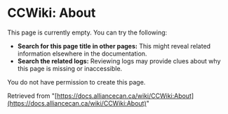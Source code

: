 # CCWiki: About

This page is currently empty.  You can try the following:

* **Search for this page title in other pages:** This might reveal related information elsewhere in the documentation.
* **Search the related logs:**  Reviewing logs may provide clues about why this page is missing or inaccessible.

You do not have permission to create this page.


Retrieved from "[https://docs.alliancecan.ca/wiki/CCWiki:About](https://docs.alliancecan.ca/wiki/CCWiki:About)"
